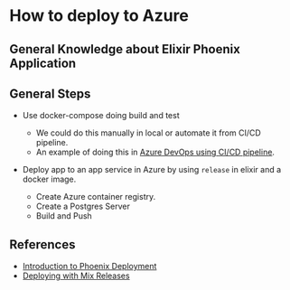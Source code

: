 # How to deploy to Azure 

## General Knowledge about Elixir Phoenix Application 



## General Steps 

- Use docker-compose doing build and test 
  - We could do this manually in local or automate it from CI/CD pipeline. 
  - An example of doing this in [Azure DevOps using CI/CD pipeline](https://dev.to/behnam/azuredevops-elixir-docker-ci-cd-and-the-others-part-1-docker-compose-and-testing-o1m).

- Deploy app to an app service in Azure by using `release` in elixir and a docker image. 
  - Create Azure container registry.
  - Create a Postgres Server
  - Build and Push 


## References 

- [Introduction to Phoenix Deployment](https://hexdocs.pm/phoenix/deployment.html#content)
- [Deploying with Mix Releases](https://hexdocs.pm/phoenix/releases.html)